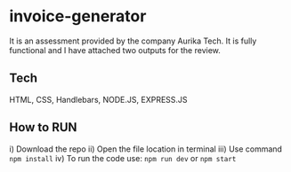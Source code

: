 # invoice-generator
It is an assessment provided by the company Aurika Tech. It is fully functional and I have attached two outputs for the review.
## Tech
HTML, CSS, Handlebars, NODE.JS, EXPRESS.JS
## How to RUN
i) Download the repo
ii) Open the file location in terminal
iii) Use command `npm install`
iv) To run the code use: `npm run dev`  or `npm start`
